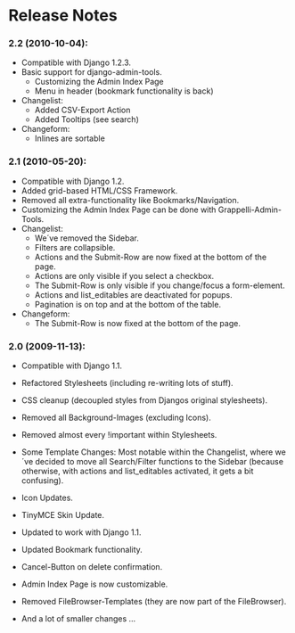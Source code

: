 # Release Notes #

### 2.2 (2010-10-04): ###

  * Compatible with Django 1.2.3.
  * Basic support for django-admin-tools.
    * Customizing the Admin Index Page
    * Menu in header (bookmark functionality is back)
  * Changelist:
    * Added CSV-Export Action
    * Added Tooltips (see search)
  * Changeform:
    * Inlines are sortable

### 2.1 (2010-05-20): ###

  * Compatible with Django 1.2.
  * Added grid-based HTML/CSS Framework.
  * Removed all extra-functionality like Bookmarks/Navigation.
  * Customizing the Admin Index Page can be done with Grappelli-Admin-Tools.
  * Changelist:
    * We´ve removed the Sidebar.
    * Filters are collapsible.
    * Actions and the Submit-Row are now fixed at the bottom of the page.
    * Actions are only visible if you select a checkbox.
    * The Submit-Row is only visible if you change/focus a form-element.
    * Actions and list\_editables are deactivated for popups.
    * Pagination is on top and at the bottom of the table.
  * Changeform:
    * The Submit-Row is now fixed at the bottom of the page.

### 2.0 (2009-11-13): ###

  * Compatible with Django 1.1.
  * Refactored Stylesheets (including re-writing lots of stuff).
  * CSS cleanup (decoupled styles from Djangos original stylesheets).
  * Removed all Background-Images (excluding Icons).
  * Removed almost every !important within Stylesheets.
  * Some Template Changes: Most notable within the Changelist, where we´ve decided to move all Search/Filter functions to the Sidebar (because otherwise, with actions and list\_editables activated, it gets a bit confusing).
  * Icon Updates.
  * TinyMCE Skin Update.
  * Updated to work with Django 1.1.
  * Updated Bookmark functionality.
  * Cancel-Button on delete confirmation.
  * Admin Index Page is now customizable.
  * Removed FileBrowser-Templates (they are now part of the FileBrowser).

  * And a lot of smaller changes ...